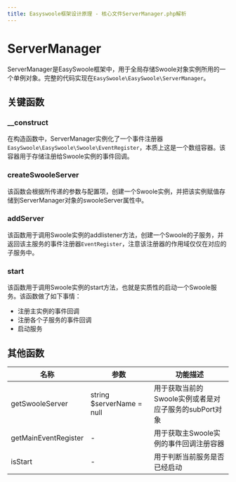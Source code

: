 ```yaml
---
title: Easyswoole框架设计原理 - 核心文件ServerManager.php解析
---
```


# ServerManager

ServerManager是EasySwoole框架中，用于全局存储Swoole对象实例所用的一个单例对象。完整的代码实现在```EasySwoole\EasySwoole\ServerManager```。

## 关键函数
### __construct
在构造函数中，ServerManager实例化了一个事件注册器```EasySwoole\EasySwoole\Swoole\EventRegister```，本质上这是一个数组容器。该容器用于存储注册给Swoole实例的事件回调。

### createSwooleServer
该函数会根据所传递的参数与配置项，创建一个Swoole实例，并把该实例赋值存储到ServerManager对象的swooleServer属性中。

### addServer
该函数用于调用Swoole实例的addlistener方法，创建一个Swoole的子服务，并返回该主服务的事件注册器```EventRegister```，注意该注册器的作用域仅仅在对应的子服务中。

### start
该函数用于调用Swoole实例的start方法，也就是实质性的启动一个Swoole服务。该函数做了如下事情：
- 注册主实例的事件回调
- 注册各个子服务的事件回调
- 启动服务

## 其他函数
| 名称 | 参数 | 功能描述 |
| --- | --- | --- |
| getSwooleServer | string $serverName = null | 用于获取当前的Swoole实例或者是对应子服务的subPort对象 |
| getMainEventRegister | - | 用于获取主Swoole实例的事件回调注册容器 |
| isStart | - | 用于判断当前服务是否已经启动 |